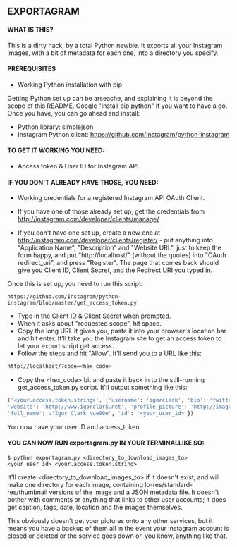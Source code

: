 ## EXPORTAGRAM

#### WHAT IS THIS?

This is a dirty hack, by a total Python newbie. It exports all your Instagram images, with a bit of metadata for each one, into a directory you specify.

#### PREREQUISITES

- Working Python installation with pip

Getting Python set up can be arseache, and explaining it is beyond the scope of this README. Google "install pip python" if you want to have a go. Once you have, you can go ahead and install:

- Python library: simplejson
- Instagram Python client: https://github.com/Instagram/python-instagram

#### TO GET IT WORKING YOU NEED:

- Access token & User ID for Instagram API

#### IF YOU DON'T ALREADY HAVE THOSE, YOU NEED:

- Working credentials for a registered Instagram API OAuth Client.

- If you have one of those already set up, get the credentials from http://instagram.com/developer/clients/manage/
- If you don't have one set up, create a new one at http://instagram.com/developer/clients/register/ - put anything into "Application Name", "Description" and "Website URL", just to keep the form happy, and put "http://localhost/" (without the quotes) into "OAuth redirect_uri", and press "Register". The page that comes back should give you Client ID, Client Secret, and the Redirect URI you typed in.

Once this is set up, you need to run this script:

	https://github.com/Instagram/python-instagram/blob/master/get_access_token.py

- Type in the Client ID & Client Secret when prompted.
- When it asks about "requested scope", hit space.
- Copy the long URL it gives you, paste it into your browser's location bar and hit enter. It'll take you the Instagram site to get an access token to let your export script get access.
- Follow the steps and hit "Allow". It'll send you to a URL like this:

```bash
http://localhost/?code=<hex_code>
```


- Copy the &lt;hex_code&gt; bit and paste it back in to the still-running get_access_token.py script. It'll output something like this:

```python
('<your.access.token.string>', {'username': 'igorclark', 'bio': 'twitter/@igorclark',
'website': 'http://www.igorclark.net', 'profile_picture': 'http://images.instagram.com/profiles/profile_166735_75sq_1345748031.jpg',
'full_name': u'Igor Clark \ue00e', 'id': '<your_user_id>'})
```

You now have your user ID and access_token.

#### YOU CAN NOW RUN exportagram.py IN YOUR TERMINALLIKE SO:

	$ python exportagram.py <directory_to_download_images_to> <your_user_id> <your.access.token.string>

It'll create &lt;directory_to_download_images_to&gt; if it doesn't exist, and will make one directory for each image, containing lo-res/standard-res/thumbnail versions of the image and a JSON metadata file. It doesn't bother with comments or anything that links to other user accounts; it does get caption, tags, date, location and the images themselves.

This obviously doesn't get your pictures onto any other services, but it means you have a backup of them all in the event your Instagram account is closed or deleted or the service goes down or, you know, anything like that.



